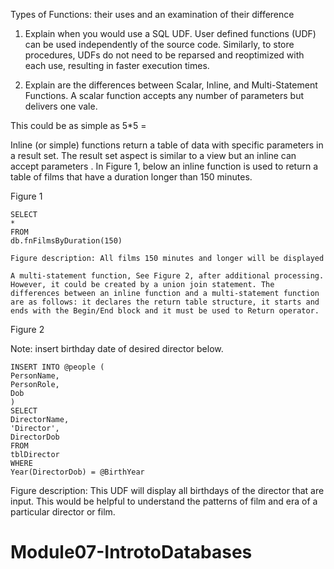 Types of Functions: their uses and an examination of their difference


1.	Explain when you would use a SQL UDF.
User defined functions (UDF) can be used independently of the source code. Similarly, to store procedures, UDFs do not need to be reparsed and reoptimized with each use, resulting in faster execution times. 



1.	Explain are the differences between Scalar, Inline, and Multi-Statement Functions.
A scalar function accepts any number of parameters but delivers one vale. 

This could be as simple as 5*5 =


Inline (or simple) functions return a table of data with specific parameters in a result set. The result set aspect is similar to a view but an inline can accept parameters . In Figure 1, below an inline function is used to return a table of films that have a duration longer than 150 minutes. 


Figure 1
 ````
SELECT
*
FROM
db.fnFilmsByDuration(150)

Figure description: All films 150 minutes and longer will be displayed
 
A multi-statement function, See Figure 2, after additional processing. However, it could be created by a union join statement. The differences between an inline function and a multi-statement function are as follows: it declares the return table structure, it starts and ends with the Begin/End block and it must be used to Return operator. 
````
Figure 2

Note: insert birthday date of desired director below.

``` 
INSERT INTO @people (
PersonName,
PersonRole,
Dob
)
SELECT
DirectorName,
'Director',
DirectorDob
FROM
tblDirector
WHERE
Year(DirectorDob) = @BirthYear
```

Figure description: This UDF will display all birthdays of the director that are input. This would be helpful to understand the patterns of film and era of a particular director or film.

# Module07-IntrotoDatabases

